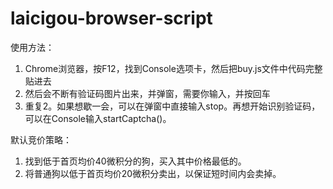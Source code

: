 # laicigou-browser-script

使用方法：
1. Chrome浏览器，按F12，找到Console选项卡，然后把buy.js文件中代码完整贴进去
2. 然后会不断有验证码图片出来，并弹窗，需要你输入，并按回车
3. 重复2。如果想歇一会，可以在弹窗中直接输入stop。再想开始识别验证码，可以在Console输入startCaptcha()。

默认竞价策略：
1. 找到低于首页均价40微积分的狗，买入其中价格最低的。
2. 将普通狗以低于首页均价20微积分卖出，以保证短时间内会卖掉。
